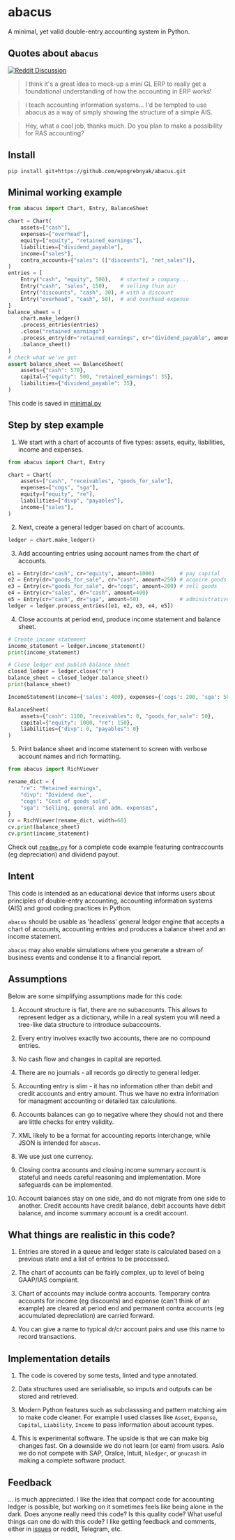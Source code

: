 # abacus

A minimal, yet valid double-entry accounting system in Python.

## Quotes about `abacus`

[![Reddit Discussion](https://img.shields.io/badge/Reddit-%23FF4500.svg?style=for-the-badge&logo=Reddit&logoColor=white)](https://www.reddit.com/r/Accounting/comments/136rrit/wrote_an_accounting_demo_in_python/)

> I think it's a great idea to mock-up a mini GL ERP to really get a foundational understanding of how the accounting in ERP works!

> I teach accounting information systems... I'd be tempted to use abacus as a way of simply showing the structure of a simple AIS.

> Hey, what a cool job, thanks much. Do you plan to make a possibility for RAS accounting?

## Install

```
pip install git+https://github.com/epogrebnyak/abacus.git
```

## Minimal working example

```python
from abacus import Chart, Entry, BalanceSheet

chart = Chart(
    assets=["cash"],
    expenses=["overhead"],
    equity=["equity", "retained_earnings"],
    liabilities=["dividend_payable"],
    income=["sales"],
    contra_accounts={"sales": (["discounts"], "net_sales")},
)
entries = [
    Entry("cash", "equity", 500),   # started a company...
    Entry("cash", "sales", 150),    # selling thin air
    Entry("discounts", "cash", 30), # with a discount
    Entry("overhead", "cash", 50),  # and overhead expense
]
balance_sheet = (
    chart.make_ledger()
    .process_entries(entries)
    .close("retained_earnings")
    .process_entry(dr="retained_earnings", cr="dividend_payable", amount=35)
    .balance_sheet()
)
# check what we've got
assert balance_sheet == BalanceSheet(
    assets={"cash": 570},
    capital={"equity": 500, "retained_earnings": 35},
    liabilities={"dividend_payable": 35},
)
```

This code is saved in [minimal.py](minimal.py)

## Step by step example

1. We start with a chart of accounts of five types: assets, equity, liabilities, income and expenses.

```python
from abacus import Chart, Entry

chart = Chart(
    assets=["cash", "receivables", "goods_for_sale"],
    expenses=["cogs", "sga"],
    equity=["equity", "re"],
    liabilities=["divp", "payables"],
    income=["sales"],
)
```

2. Next, create a general ledger based on chart of accounts.

```python
ledger = chart.make_ledger()
```

3. Add accounting entries using account names from the chart of accounts.

```python
e1 = Entry(dr="cash", cr="equity", amount=1000)        # pay capital
e2 = Entry(dr="goods_for_sale", cr="cash", amount=250) # acquire goods
e3 = Entry(cr="goods_for_sale", dr="cogs", amount=200) # sell goods
e4 = Entry(cr="sales", dr="cash", amount=400)
e5 = Entry(cr="cash", dr="sga", amount=50)             # administrative expenses
ledger = ledger.process_entries([e1, e2, e3, e4, e5])
```

4. Close accounts at period end, produce income statement and balance sheet.

```python
# Create income statement
income_statement = ledger.income_statement()
print(income_statement)

# Close ledger and publsh balance sheet
closed_ledger = ledger.close("re")
balance_sheet = closed_ledger.balance_sheet()
print(balance_sheet)
```

```python
IncomeStatement(income={'sales': 400}, expenses={'cogs': 200, 'sga': 50})
```

```python
BalanceSheet(
    assets={"cash": 1100, "receivables": 0, "goods_for_sale": 50},
    capital={"equity": 1000, "re": 150},
    liabilities={"divp": 0, "payables": 0}
)
```

5. Print balance sheet and income statement to screen with verbose account names and
   rich formatting.

```python
from abacus import RichViewer

rename_dict = {
    "re": "Retained earnings",
    "divp": "Dividend due",
    "cogs": "Cost of goods sold",
    "sga": "Selling, general and adm. expenses",
}
cv = RichViewer(rename_dict, width=60)
cv.print(balance_sheet)
cv.print(income_statement)
```

Check out [`readme.py`](readme.py) for a complete code example
featuring contraccounts (eg depreciation) and dividend payout.

## Intent

This code is intended as an educational device that informs
users about principles of double-entry accounting, 
accounting information systems (AIS)
and good coding practices in Python.

`abacus` should be usable as 'headless' general ledger
engine that accepts a chart of accounts, accounting entries
and produces a balance sheet and an income statement.

`abacus` may also enable simulations where you generate a stream 
of business events and condense it to a financial report.

## Assumptions

Below are some simplifying assumptions made for this code:

1. Account structure is flat, there are no subaccounts.
   This allows to represent ledger as a dictionary, while
   in a real system you will need a tree-like data structure
   to introduce subaccounts.

2. Every entry involves exactly two accounts, there are no compound entries.

3. No cash flow and changes in capital are reported.

4. There are no journals - all records go directly to general ledger.

5. Accounting entry is slim - it has no information other than debit and credit accounts
   and entry amount. Thus we have no extra information for managment accounting or
   detailed tax calculations.

6. Accounts balances can go to negative where they should not
   and there are little checks for entry validity.

7. XML likely to be a format for accounting reports interchange,
   while JSON is intended for `abacus`.

8. We use just one currency.

9. Closing contra accounts and closing income summary account is stateful and needs careful
   reasoning and implementation. More safeguards can be implemented.

10. Account balances stay on one side, and do not migrate from one side to another.
    Credit accounts have credit balance, debit accounts have debit balance,
    and income summary account is a credit account.

## What things are realistic in this code?

1. Entries are stored in a queue and ledger state is calculated
   based on a previous state and a list of entries to be proccessed.

2. The chart of accounts can be fairly complex, up to level of being GAAP/IAS compliant.

3. Chart of accounts may include contra accounts. Temporary contra accounts
   for income (eg discounts) and expense (can't think of an example)
   are cleared at period end and permanent contra accounts
   (eg accumulated depreciation) are carried forward.

4. You can give a name to typical dr/cr account pairs
   and use this name to record transactions.

## Implementation details

1. The code is covered by some tests, linted and type annotated.

2. Data structures used are serialisable, so imputs and outputs can be stored and retrieved.

3. Modern Python features such as subclasssing and pattern matching aim to make code cleaner.
   For example I used classes like `Asset`, `Expense`, `Capital`, `Liability`, `Income`
   to pass information about account types.

4. This is experimental software. The upside is that we can make big changes fast.
   On a downside we do not learn (or earn) from users. Aslo we do not compete
   with SAP, Oralce, Intuit, `hledger`, or `gnucash` in making a complete software
   product.

## Feedback

... is much appreciated. I like the idea that compact code for accounting
ledger is possible, but working on it sometimes feels like being alone in the dark.
Does anyone really need this code? Is this quality code? What useful things
can one do with this code? I like getting feedback and comments,
either in [issues](https://github.com/epogrebnyak/abacus/issues)
or reddit, Telegram, etc.
